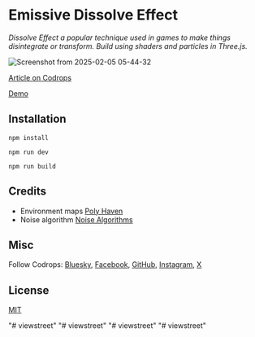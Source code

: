 # Emissive Dissolve Effect

*Dissolve Effect a popular technique used in games to make things disintegrate or transform. Build using shaders and particles in Three.js.*

![Screenshot from 2025-02-05 05-44-32](https://github.com/user-attachments/assets/2fc5f0e7-4125-42ed-9104-280cc12101e0)

[Article on Codrops](https://tympanus.net/codrops/2025/02/17/implementing-a-dissolve-effect-with-shaders-and-particles-in-three-js/)

[Demo](https://tympanus.net/Tutorials/EmissiveDissolveEffect/)

## Installation
```
npm install

npm run dev

npm run build
```
## Credits

- Environment maps [Poly Haven](https://polyhaven.com/)  
- Noise algorithm [Noise Algorithms](https://gist.github.com/patriciogonzalezvivo/670c22f3966e662d2f83) 

## Misc

Follow Codrops: [Bluesky](https://bsky.app/profile/codrops.bsky.social), [Facebook](http://www.facebook.com/codrops), [GitHub](https://github.com/codrops), [Instagram](https://www.instagram.com/codropsss/), [X](http://www.x.com/codrops)

## License
[MIT](LICENSE)



"# viewstreet" 
"# viewstreet" 
"# viewstreet" 
"# viewstreet" 

